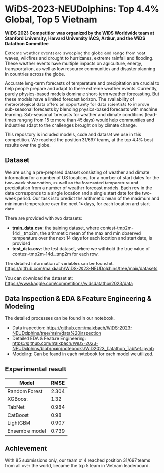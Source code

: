 # WiDS-2023-NEUDolphins: Top 4.4% Global, Top 5 Vietnam
**WiDS 2023 Competition was organized by the WiDS Worldwide team at Stanford University, Harvard University IACS, Arthur, and the WiDS Datathon Committee**

Extreme weather events are sweeping the globe and range from heat waves, wildfires and drought to hurricanes, extreme rainfall and flooding. These weather events have multiple impacts on agriculture, energy, transportation, as well as low resource communities and disaster planning in countries across the globe.

Accurate long-term forecasts of temperature and precipitation are crucial to help people prepare and adapt to these extreme weather events. Currently, purely physics-based models dominate short-term weather forecasting. But these models have a limited forecast horizon. The availability of meteorological data offers an opportunity for data scientists to improve sub-seasonal forecasts by blending physics-based forecasts with machine learning. Sub-seasonal forecasts for weather and climate conditions (lead-times ranging from 15 to more than 45 days) would help communities and industries adapt to the challenges brought on by climate change.

This repository is included models, code and dataset we use in this competition. We reached the position 31/697 teams, at the top 4.4% best results over the globe.


## Dataset
We are using a pre-prepared dataset consisting of weather and climate information for a number of US locations, for a number of start dates for the two-week observation, as well as the forecasted temperature and precipitation from a number of weather forecast models. Each row in the data corresponds to a single location and a single start date for the two-week period. Our task is to predict the arithmetic mean of the maximum and minimum temperature over the next 14 days, for each location and start date.

There are provided with two datasets:

- **train_data.csv**: the training dataset, where contest-tmp2m-14d__tmp2m, the arithmetic mean of the max and min observed temperature over the next 14 days for each location and start date, is provided
- **test_data.csv**: the test dataset, where we withhold the true value of contest-tmp2m-14d__tmp2m for each row.

The  detailed information of variables can be found at: https://github.com/maixbach/WiDS-2023-NEUDolphins/tree/main/datasets

You can download the dataset at: https://www.kaggle.com/competitions/widsdatathon2023/data

## Data Inspection & EDA & Feature Engineering & Modeling
The detailed processes can be found in our notebook.
- Data inspection: https://github.com/maixbach/WiDS-2023-NEUDolphins/tree/main/data%20inspection
- Detailed EDA & Feature Engineering: https://github.com/maixbach/WiDS-2023-NEUDolphins/blob/main/notebooks/WiD2023_Datathon_TabNet.ipynb
- Modeling: Can be found in each notebook for each model we utilized.


## Experimental result
Model         | RMSE
------------- | -------------
Random Forest | 2.304
XGBoost | 1.32
TabNet | 0.984
CatBoost  | 0.98
LightGBM  | 0.907
Ensemble model  | 0.739

## Achievement
With 85 submissions only, our team of 4 reached position 31/697 teams from all over the world, became the top 5 team in Vietnam leaderboard.

